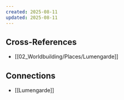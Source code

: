```yaml
---
created: 2025-08-11
updated: 2025-08-11
---
```




## Cross-References

- [[02_Worldbuilding/Places/Lumengarde]]


## Connections

- [[Lumengarde]]
